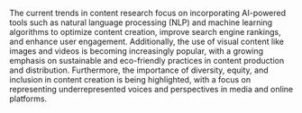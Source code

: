 The current trends in content research focus on incorporating AI-powered tools such as natural language processing (NLP) and machine learning algorithms to optimize content creation, improve search engine rankings, and enhance user engagement. Additionally, the use of visual content like images and videos is becoming increasingly popular, with a growing emphasis on sustainable and eco-friendly practices in content production and distribution. Furthermore, the importance of diversity, equity, and inclusion in content creation is being highlighted, with a focus on representing underrepresented voices and perspectives in media and online platforms.
